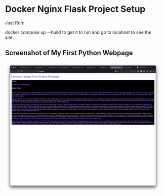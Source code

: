# Docker Nginx Flask Project Setup

Just Run:

docker compose up --build to get it to run and go to locahost to see the site.

## Screenshot of My First Python Webpage

![Running Program](screenshots/my_first_webpage.png)
